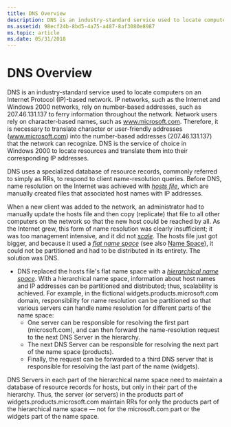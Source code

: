 ```yaml
---
title: DNS Overview
description: DNS is an industry-standard service used to locate computers on an Internet Protocol (IP)-based network.
ms.assetid: 98ecf24b-8bd5-4a75-a487-8af3080e8987
ms.topic: article
ms.date: 05/31/2018
---
```


# DNS Overview

DNS is an industry-standard service used to locate computers on an Internet Protocol (IP)-based network. IP networks, such as the Internet and Windows 2000 networks, rely on number-based addresses, such as 207.46.131.137 to ferry information throughout the network. Network users rely on character-based names, such as www.microsoft.com. Therefore, it is necessary to translate character or user-friendly addresses (www.microsoft.com) into the number-based addresses (207.46.131.137) that the network can recognize. DNS is the service of choice in Windows 2000 to locate resources and translate them into their corresponding IP addresses.

DNS uses a specialized database of resource records, commonly referred to simply as RRs, to respond to client name-resolution queries. Before DNS, name resolution on the Internet was achieved with [*hosts file*](h-gly.md), which are manually created files that associated host names with IP addresses.

When a new client was added to the network, an administrator had to manually update the hosts file and then copy (replicate) that file to all other computers on the network so that the new host could be reached by all. As the Internet grew, this form of name resolution was clearly insufficient; it was too management intensive, and it did not [*scale*](s-gly.md). The hosts file just got bigger, and because it used a [*flat name space*](f-gly.md) (see also [Name Space](name-space.md)), it could not be partitioned and had to be distributed in its entirety. The solution was DNS.

-   DNS replaced the hosts file's flat name space with a [*hierarchical name space*](h-gly.md). With a hierarchical name space, information about host names and IP addresses can be partitioned and distributed; thus, scalability is achieved. For example, in the fictional widgets.products.microsoft.com domain, responsibility for name resolution can be partitioned so that various servers can handle name resolution for different parts of the name space:
    -   One server can be responsible for resolving the first part (microsoft.com), and can then forward the name-resolution request to the next DNS Server in the hierarchy.
    -   The next DNS Server can be responsible for resolving the next part of the name space (products).
    -   Finally, the request can be forwarded to a third DNS server that is responsible for resolving the last part of the name (widgets).

DNS Servers in each part of the hierarchical name space need to maintain a database of resource records for hosts, but only in their part of the hierarchy. Thus, the server (or servers) in the products part of widgets.products.microsoft.com maintain RRs for only the products part of the hierarchical name space — not for the microsoft.com part or the widgets part of the name space.

 

 




